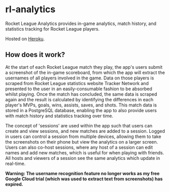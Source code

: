 # rl-analytics

Rocket League Analytics provides in-game analytics, match history, and statistics tracking for Rocket League players.

Hosted on [Heroku](http://rocketleagueanalytics.herokuapp.com).

## How does it work?
At the start of each Rocket League match they play, the app's users submit a screenshot of the in-game scoreboard, from which the app will extract the usernames of all players involved in the game. Data on those players is scraped from Rocket League statistics website Tracker Network and presented to the user in an easily-consumable fashion to be absorbed whilst playing. Once the match has concluded, the same data is scraped again and the result is calculated by identifying the differences in each player's MVPs, goals, wins, assists, saves, and shots. This match data is stored in a PostgreSQL database, enabling the app to also provide users with match history and statistics tracking over time.

The concept of 'sessions' are used within the app such that users can create and view sessions, and new matches are added to a session. Logged in users can control a session from multiple devices, allowing them to take the screenshots on their phone but view the analytics on a larger screen. Users can also co-host sessions, where any host of a session can edit names and add new matches, which is useful for when playing with friends. All hosts and viewers of a session see the same analytics which update in real-time.

**Warning: The username recognition feature no longer works as my free Google Cloud trial (which was used to extract text from screenshots) has expired.**
